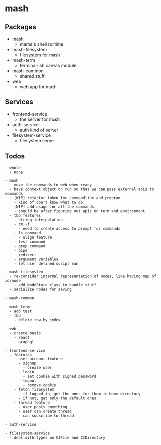 # mash

## Packages

- mash
  - mama's shell runtime
- mash-filesystem
  - filesystem for mash
- mash-term
  - terminal-ish canvas module
- mash-common
  - shared stuff
- web
  - web app for mash

## Services
- frontend-service
  - the server for mash
- auth-service
  - auth kind of server
- filesystem-service
  - filesystem server

## Todos

```
- whole
  - none

- mash
  - move the commands to web when ready
  - have context object on run so that we can pass external apis to commands
  - [WIP] refactor token for commandline and program
    - kind of don't know what to do
  - [WIP] add usage for all the commands
    - should be after figuring out apis on term and environment
  - tbd features
    - string interpolation
    - rm -f
      - need to create access to prompt for commands
    - ls command
      - align feature
    - test command
    - grep command
    - pipe
    - redirect
    - argument variables
    - let user defined script run

- mash-filesystem
  - re-consider internal representation of nodes, like having map of id/node
    - add NodeStore class to handle stuff
  - serialize nodes for saving

- mash-common

- mash-term
  - add test
  - tbd
    - delete row by index

- web
  - create basis
    - react
    - graphql

- frontend-service
  - features
    - user account feature
      - signup
        - create user
      - login
        - set cookie with signed password
      - logout
        - remove cookie
    - fetch filesystem
      - if logged in, get the ones for them in home directory
      - if not, get only the default ones
    - thread feature
      - user posts something
      - user can create thread
      - can subscribe to thread

- auth-service

- filesystem-service
  - deal with types on CIFile and CIDirectory
```
